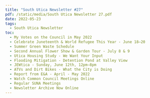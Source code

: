 ```yaml
---
title: "South Utica Newsletter #27"
pdf: /static/media/South Utica Newsletter 27.pdf
date: 2022-05-23
tags:
  - South Utica Newsletter
toc:
  - My Votes on the Council in May 2022
  - Celebrate Juneteenth & World Refugee This Year - June 18–20
  - Summer Green Waste Schedule
  - Second Annual Flower Show & Garden Tour - July 8 & 9
  - Utica Housing Study - We Want Your Input
  - Flooding Mitigation - Detention Pond at Valley View
  - JEWtica - Sunday, June 12th, 12pm–8pm
  - ATVs and Dirt Bikes - What the City is Doing
  - Report from E&A - April - May 2022
  - Watch Common Council Meetings Online
  - Regular SUNA Meetings
  - Newsletter Archive Now Online
---
```

